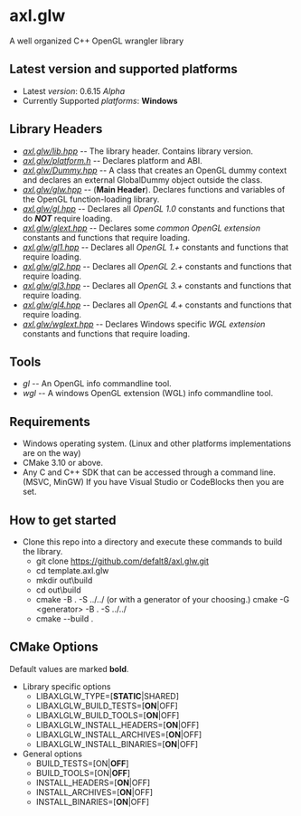 # axl.glw

A well organized C++ OpenGL wrangler library

## Latest version and supported platforms

- Latest *version*: 0.6.15 *Alpha*
- Currently Supported *platforms*: **Windows**

## Library Headers

- *[axl.glw/lib.hpp](/include/axl.glw/lib.hpp)* -- The library header. Contains library version.
- *[axl.glw/platform.h](/include/axl.glw/platform.h)* -- Declares platform and ABI.
- *[axl.glw/Dummy.hpp](/include/axl.glw/Dummy.hpp)* -- A class that creates an OpenGL dummy context and declares an external GlobalDummy object outside the class.
- *[axl.glw/glw.hpp](/include/axl.glw/glw.hpp)* -- (**Main Header**). Declares functions and variables of the OpenGL function-loading library.
- *[axl.glw/gl.hpp](/include/axl.glw/gl.hpp)* -- Declares all *OpenGL 1.0* constants and functions that do ***NOT*** require loading.
- *[axl.glw/glext.hpp](/include/axl.glw/glext.hpp)* -- Declares some *common* *OpenGL extension* constants and functions that require loading.
- *[axl.glw/gl1.hpp](/include/axl.glw/gl1.hpp)* -- Declares all *OpenGL 1.+* constants and functions that require loading.
- *[axl.glw/gl2.hpp](/include/axl.glw/gl2.hpp)* -- Declares all *OpenGL 2.+* constants and functions that require loading.
- *[axl.glw/gl3.hpp](/include/axl.glw/gl3.hpp)* -- Declares all *OpenGL 3.+* constants and functions that require loading.
- *[axl.glw/gl4.hpp](/include/axl.glw/gl4.hpp)* -- Declares all *OpenGL 4.+* constants and functions that require loading.
- *[axl.glw/wglext.hpp](/include/axl.glw/wglext.hpp)* -- Declares Windows specific *WGL extension* constants and functions that require loading.

## Tools

- *gl* -- An OpenGL info commandline tool.
- *wgl* -- A windows OpenGL extension (WGL) info commandline tool.

## Requirements

- Windows operating system. (Linux and other platforms implementations are on the way)
- CMake 3.10 or above.
- Any C and C++ SDK that can be accessed through a command line. (MSVC, MinGW) If you have Visual Studio or CodeBlocks then you are set.

## How to get started

- Clone this repo into a directory and execute these commands to build the library.
  - git clone https://github.com/defalt8/axl.glw.git
  - cd template.axl.glw
  - mkdir out\\build
  - cd out\\build
  - cmake -B . -S ../../ (or with a generator of your choosing.) cmake -G \<generator\> -B . -S ../../
  - cmake --build .

## CMake Options

Default values are marked **bold**.

- Library specific options
  - LIBAXLGLW_TYPE=[**STATIC**|SHARED]
  - LIBAXLGLW_BUILD_TESTS=[**ON**|OFF]
  - LIBAXLGLW_BUILD_TOOLS=[**ON**|OFF]
  - LIBAXLGLW_INSTALL_HEADERS=[**ON**|OFF]
  - LIBAXLGLW_INSTALL_ARCHIVES=[**ON**|OFF]
  - LIBAXLGLW_INSTALL_BINARIES=[**ON**|OFF]
- General options
  - BUILD_TESTS=[ON|**OFF**]
  - BUILD_TOOLS=[ON|**OFF**]
  - INSTALL_HEADERS=[**ON**|OFF]
  - INSTALL_ARCHIVES=[**ON**|OFF]
  - INSTALL_BINARIES=[**ON**|OFF]
  
